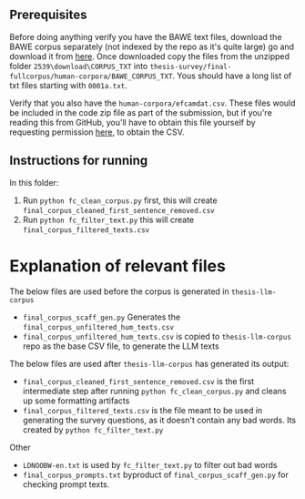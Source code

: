 ## Prerequisites
Before doing anything verify you have the BAWE text files, download the BAWE corpus separately (not indexed by the repo as it's quite large) go and download it from [here](https://llds.ling-phil.ox.ac.uk/llds/xmlui/handle/20.500.14106/2539#). Once downloaded copy the files from the unzipped folder `2539\download\CORPUS_TXT` into `thesis-survey/final-fullcorpus/human-corpora/BAWE_CORPUS_TXT`. Yous should have a long list of txt files starting with `0001a.txt`.

Verify that you also have the `human-corpora/efcamdat.csv`. These files would be included in the code zip file as part of the submission, but if you're reading this from GitHub, you'll have to obtain this file yourself by requesting permission [here](https://ef-lab.mmll.cam.ac.uk/EFCAMDAT.html), to obtain the CSV.

## Instructions for running

In this folder:
1. Run `python fc_clean_corpus.py` first, this will create `final_corpus_cleaned_first_sentence_removed.csv`
2. Run `python fc_filter_text.py` this will create `final_corpus_filtered_texts.csv`

# Explanation of relevant  files

The below files are used before the corpus is generated in `thesis-llm-corpus`
- `final_corpus_scaff_gen.py` Generates the `final_corpus_unfiltered_hum_texts.csv`
- `final_corpus_unfiltered_hum_texts.csv` is copied to `thesis-llm-corpus` repo as the base CSV file, to generate the LLM texts

The below files are used after `thesis-llm-corpus` has generated its output:
- `final_corpus_cleaned_first_sentence_removed.csv` is the first intermediate step after running `python fc_clean_corpus.py` and cleans up some formatting artifacts
- `final_corpus_filtered_texts.csv` is the file meant to be used in generating the survey questions, as it doesn't contain any bad words. Its created by `python fc_filter_text.py`

Other
- `LDNOOBW-en.txt` is used by `fc_filter_text.py` to filter out bad words
- `final_corpus_prompts.txt` byproduct of `final_corpus_scaff_gen.py` for checking prompt texts.